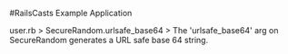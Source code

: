 #RailsCasts Example Application

user.rb > SecureRandom.urlsafe_base64 > The 'urlsafe_base64' arg on SecureRandom generates a URL safe base 64 string.